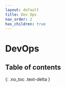 ```yaml
---
layout: default
title: Dev Ops
nav_order: 2
has_children: true
---
```

# DevOps
## Table of contents
{: .no_toc .text-delta }